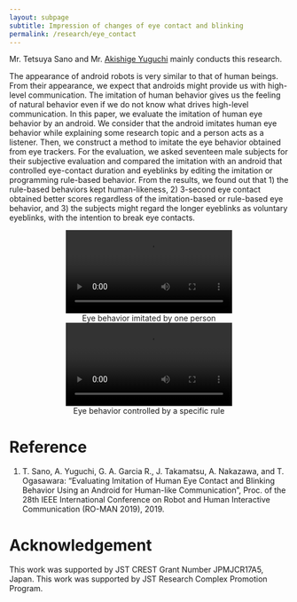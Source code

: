 ```yaml
---
layout: subpage
subtitle: Impression of changes of eye contact and blinking
permalink: /research/eye_contact
---
```


Mr. Tetsuya Sano and Mr. [Akishige Yuguchi](https://drive.google.com/file/d/1TAxQiR2Void95VMs3uwxFLbmnjHSFcm2/view)  mainly conducts this research.

The appearance of android robots is very similar to that of human beings. From their appearance, we expect that androids might provide us with high-level communication. The imitation of human behavior gives us the feeling of natural behavior even if we do not know what drives high-level communication.
In this paper, we evaluate the imitation of human eye behavior by an android.
We consider that the android imitates human eye behavior while explaining some research topic and a person acts as a listener. Then, we construct a method to imitate the eye behavior obtained from eye trackers. For the evaluation, we asked seventeen male subjects for their subjective evaluation and compared the imitation with an android that controlled eye-contact duration and eyeblinks by editing the imitation or programming rule-based behavior. From the results, we found out that 1) the rule-based behaviors kept human-likeness, 2) 3-second eye contact obtained better scores regardless of the imitation-based or rule-based eye behavior, and 3) the subjects might regard the longer eyeblinks as voluntary eyeblinks, with the intention to break eye contacts.

<center>
<video controls>
  <source src="../assets/mov/imitated_eye_behavior.webm">
  <source src="../assets/mov/imitated_eye_behavior.mp4">
</video>
</center>
<center>
Eye behavior imitated by one person
</center>

<center>
<video controls>
  <source src="../assets/mov/controlled_eye_behavior.webm">
  <source src="../assets/mov/controlled_eye_behavior.mp4">
</video>
</center>
<center>
Eye behavior controlled by a specific rule
</center>

# Reference
1. T. Sano, A. Yuguchi, G. A. Garcia R., J. Takamatsu, A. Nakazawa, and T. Ogasawara: “Evaluating Imitation of Human Eye Contact and Blinking Behavior Using an Android for Human-like Communication”, Proc. of the 28th IEEE International Conference on Robot and Human Interactive Communication (RO-MAN 2019), 2019.

# Acknowledgement
This work was supported by JST CREST Grant Number JPMJCR17A5, Japan. This work was supported by JST Research Complex Promotion Program.

